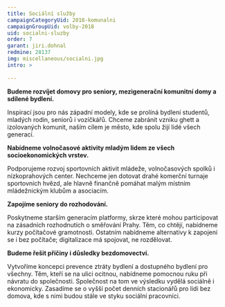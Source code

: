 ```yaml
---
title: Sociální služby
campaignCategoryUid: 2018-komunalni
campaignGroupUid: volby-2018
uid: socialni-sluzby
order: 7
garant: jiri.dohnal
redmine: 28137
img: miscellaneous/socialni.jpg
intro: >
  
---
```


**Budeme rozvíjet domovy pro seniory, mezigenerační komunitní domy a sdílené bydlení.**

Inspirací jsou pro nás západní modely, kde se prolíná bydlení studentů, mladých rodin, seniorů i vozíčkářů. Chceme zabránit vzniku ghett a izolovaných komunit, naším cílem je město, kde spolu žijí lidé všech generací.
 
**Nabídneme volnočasové aktivity mladým lidem ze všech socioekonomických vrstev.**

Podporujeme rozvoj sportovních aktivit mládeže, volnočasových spolků i nízkoprahových center. Nechceme jen dotovat drahé komerční turnaje sportovních hvězd, ale hlavně finančně pomáhat malým místním mládežnickým klubům a asociacím.
 
**Zapojíme seniory do rozhodování.**

Poskytneme starším generacím platformy, skrze které mohou participovat na zásadních rozhodnutích o směřování Prahy. Těm, co chtějí, nabídneme kurzy počítačové gramotnosti. Ostatním nabídneme alternativy k zapojení se i bez počítače; digitalizace má spojovat, ne rozdělovat.
 
**Budeme řešit příčiny i důsledky bezdomovectví.**

Vytvoříme koncepci prevence ztráty bydlení a dostupného bydlení pro všechny. Těm, kteří se na ulici ocitnou, nabídneme pomocnou ruku při návratu do společnosti. Společnost na tom ve výsledku vydělá sociálně i ekonomicky. Zasadíme se o vyšší počet denních stacionářů pro lidi bez domova, kde s nimi budou stále ve styku sociální pracovníci.
 
